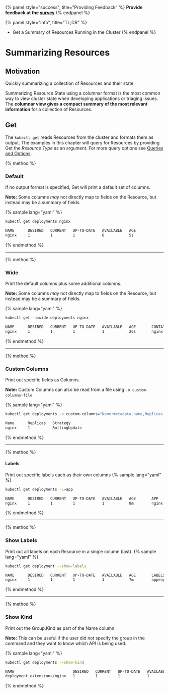{% panel style="success", title="Providing Feedback" %}
**Provide feedback at the [survey](https://www.surveymonkey.com/r/JH35X82)**
{% endpanel %}

{% panel style="info", title="TL;DR" %}
- Get a Summary of Resources Running in the Cluster
{% endpanel %}

# Summarizing Resources

## Motivation

Quickly summarizing a collection of Resources and their state.

Summarizing Resource State using a columnar format is the most common way to view cluster
state when developing applications or triaging issues.  The **columnar view gives a compact
summary of the most relevant information** for a collection of Resources.

## Get

The `kubectl get` reads Resources from the cluster and formats them as output.  The examples in
this chapter will query for Resources by providing Get the *Resource Type* as an argument.
For more query options see [Queries and Options](queries_and_options.md).

{% method %}
### Default

If no output format is specified, Get will print a default set of columns.

**Note:** Some columns *may* not directly map to fields on the Resource, but instead may
be a summary of fields.

{% sample lang="yaml" %}

```bash
kubectl get deployments nginx
```

```bash
NAME      DESIRED   CURRENT   UP-TO-DATE   AVAILABLE   AGE
nginx     1         1         1            0           5s
```

{% endmethod %}

---

{% method %}
### Wide

Print the default columns plus some additional columns.

**Note:** Some columns *may* not directly map to fields on the Resource, but instead may
be a summary of fields.

{% sample lang="yaml" %}

```bash
kubectl get -o=wide deployments nginx
```

```bash
NAME      DESIRED   CURRENT   UP-TO-DATE   AVAILABLE   AGE       CONTAINERS   IMAGES    SELECTOR
nginx     1         1         1            1           26s       nginx        nginx     app=nginx
```

{% endmethod %}

---

{% method %}
### Custom Columns

Print out specific fields as Columns.

**Note:** Custom Columns can also be read from a file using `-o custom-columns-file`.

{% sample lang="yaml" %}

```bash
kubectl get deployments -o custom-columns="Name:metadata.name,Replicas:spec.replicas,Strategy:spec.strategy.type"
```

```bash
Name      Replicas   Strategy
nginx     1          RollingUpdate
```

{% endmethod %}

---

{% method %}
#### Labels

Print out specific labels each as their own columns
{% sample lang="yaml" %}

```bash
kubectl get deployments -L=app
```

```bash
NAME      DESIRED   CURRENT   UP-TO-DATE   AVAILABLE   AGE       APP
nginx     1         1         1            1           8m        nginx
```

{% endmethod %}

---

{% method %}
### Show Labels

Print out all labels on each Resource in a single column (last).
{% sample lang="yaml" %}

```bash
kubectl get deployment --show-labels
```

```bash
NAME      DESIRED   CURRENT   UP-TO-DATE   AVAILABLE   AGE       LABELS
nginx     1         1         1            1           7m        app=nginx
```

{% endmethod %}

---

{% method %}
### Show Kind

Print out the Group.Kind as part of the Name column.

**Note:** This can be useful if the user did not specify the group in the command and
they want to know which API is being used.

{% sample lang="yaml" %}

```bash
kubectl get deployments --show-kind
```

```bash
NAME                          DESIRED   CURRENT   UP-TO-DATE   AVAILABLE   AGE
deployment.extensions/nginx   1         1         1            1           8m
```

{% endmethod %}
